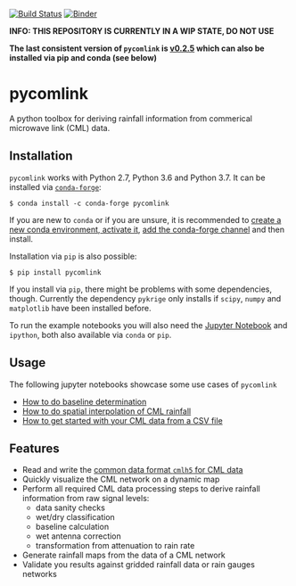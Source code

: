 [![Build Status](https://travis-ci.org/pycomlink/pycomlink.svg?branch=master)](https://travis-ci.org/pycomlink/pycomlink)
[![Binder](https://mybinder.org/badge_logo.svg)](https://mybinder.org/v2/gh/pycomlink/pycomlink/master)

**INFO: THIS REPOSITORY IS CURRENTLY IN A WIP STATE, DO NOT USE**

**The last consistent version of `pycomlink` is [v0.2.5](https://github.com/pycomlink/pycomlink/tree/0.2.5) which can also be installed via pip and conda (see below)**


pycomlink
=========

A python toolbox for deriving rainfall information from commerical microwave link (CML) data.

Installation
------------

`pycomlink` works with Python 2.7, Python 3.6 and Python 3.7. It can be installed via [`conda-forge`](https://conda-forge.org/):

    $ conda install -c conda-forge pycomlink

If you are new to `conda` or if you are unsure, it is recommended to [create a new conda environment, activate it](https://docs.conda.io/projects/conda/en/latest/user-guide/tasks/manage-environments.html#creating-an-environment-with-commands), [add the conda-forge channel](https://conda-forge.org/) and then install.

Installation via `pip` is also possible:

    $ pip install pycomlink

If you install via `pip`, there might be problems with some dependencies, though. Currently the dependency `pykrige` only installs if `scipy`, `numpy` and `matplotlib` have been installed before.

To run the example notebooks you will also need the [Jupyter Notebook](https://jupyter.org/)
and `ipython`, both also available via `conda` or `pip`.

Usage
-----

The following jupyter notebooks showcase some use cases of `pycomlink`

 * [How to do baseline determination](http://nbviewer.jupyter.org/github/pycomlink/pycomlink/blob/master/notebooks/Baseline%20determination.ipynb)
 * [How to do spatial interpolation of CML rainfall](http://nbviewer.jupyter.org/github/pycomlink/pycomlink/blob/master/notebooks/Spatial%20interpolation.ipynb)
 * [How to get started with your CML data from a CSV file](http://nbviewer.jupyter.org/github/pycomlink/pycomlink/blob/master/notebooks/Use%20CML%20data%20from%20CSV%20file.ipynb)

Features
--------
 * Read and write the [common data format `cmlh5` for CML data](https://github.com/cmlh5/cmlh5)
 * Quickly visualize the CML network on a dynamic map
 * Perform all required CML data processing steps to derive rainfall information from raw signal levels:
    * data sanity checks
    * wet/dry classification
    * baseline calculation
    * wet antenna correction
    * transformation from attenuation to rain rate
 * Generate rainfall maps from the data of a CML network
 * Validate you results against gridded rainfall data or rain gauges networks
